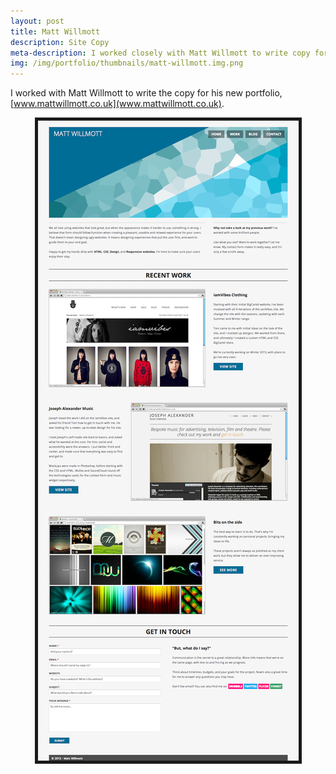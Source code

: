 ```yaml
---
layout: post
title: Matt Willmott
description: Site Copy
meta-description: I worked closely with Matt Willmott to write copy for his new portfolio site.
img: /img/portfolio/thumbnails/matt-willmott.img.png
---
```


I worked with Matt Willmott to write the copy for his new portfolio, [www.mattwillmott.co.uk](www.mattwillmott.co.uk).

<center><img src="/img/portfolio/Matt-Willmott-Web-Design.png" border="5 #666"></center>